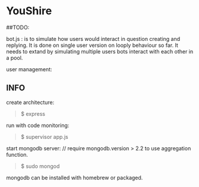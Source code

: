 YouShire
========

##TODO:

bot.js : is to simulate how users would interact in question creating and replying. It is done on single user version on looply behaviour so far. It needs to extand by simulating multiple users bots interact with each other in a pool. 

user management: 



## INFO

create architecture:
>$ express

run with code monitoring:
>$ supervisor app.js

start mongodb server: // require mongodb.version > 2.2 to use aggregation function. 
>$ sudo mongod

mongodb can be installed with homebrew or packaged. 
